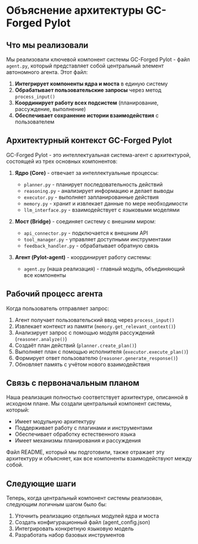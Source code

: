 # Объяснение архитектуры GC-Forged Pylot

## Что мы реализовали

Мы реализовали ключевой компонент системы GC-Forged Pylot - файл `agent.py`, который представляет собой центральный элемент автономного агента. Этот файл:

1. **Интегрирует компоненты ядра и моста** в единую систему
2. **Обрабатывает пользовательские запросы** через метод `process_input()`
3. **Координирует работу всех подсистем** (планирование, рассуждение, выполнение)
4. **Обеспечивает сохранение истории взаимодействия** с пользователем

## Архитектурный контекст GC-Forged Pylot

GC-Forged Pylot - это интеллектуальная система-агент с архитектурой, состоящей из трех основных компонентов:

1. **Ядро (Core)** - отвечает за интеллектуальные процессы:
   - `planner.py` - планирует последовательность действий
   - `reasoning.py` - анализирует информацию и делает выводы
   - `executor.py` - выполняет запланированные действия
   - `memory.py` - хранит и извлекает данные по мере необходимости
   - `llm_interface.py` - взаимодействует с языковыми моделями

2. **Мост (Bridge)** - соединяет систему с внешним миром:
   - `api_connector.py` - подключается к внешним API
   - `tool_manager.py` - управляет доступными инструментами
   - `feedback_handler.py` - обрабатывает обратную связь

3. **Агент (Pylot-agent)** - координирует работу системы:
   - `agent.py` (наша реализация) - главный модуль, объединяющий все компоненты

## Рабочий процесс агента

Когда пользователь отправляет запрос:

1. Агент получает пользовательский ввод через `process_input()`
2. Извлекает контекст из памяти (`memory.get_relevant_context()`)
3. Анализирует запрос с помощью модуля рассуждений (`reasoner.analyze()`)
4. Создаёт план действий (`planner.create_plan()`)
5. Выполняет план с помощью исполнителя (`executor.execute_plan()`)
6. Формирует ответ пользователю (`reasoner.generate_response()`)
7. Обновляет память с учётом нового взаимодействия

## Связь с первоначальным планом

Наша реализация полностью соответствует архитектуре, описанной в исходном плане. Мы создали центральный компонент системы, который:

- Имеет модульную архитектуру
- Поддерживает работу с плагинами и инструментами
- Обеспечивает обработку естественного языка
- Имеет механизмы планирования и рассуждения

Файл README, который мы подготовили, также отражает эту архитектуру и объясняет, как все компоненты взаимодействуют между собой.

## Следующие шаги

Теперь, когда центральный компонент системы реализован, следующим логичным шагом было бы:

1. Уточнить реализацию отдельных модулей ядра и моста
2. Создать конфигурационный файл (agent_config.json)
3. Интегрировать конкретную языковую модель
4. Разработать набор базовых инструментов